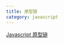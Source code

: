 ```yaml
---
title: 原型链
category: javascript
---
```


[Javascript 原型链](https://juejin.im/post/5d31ea79e51d457778117452)
